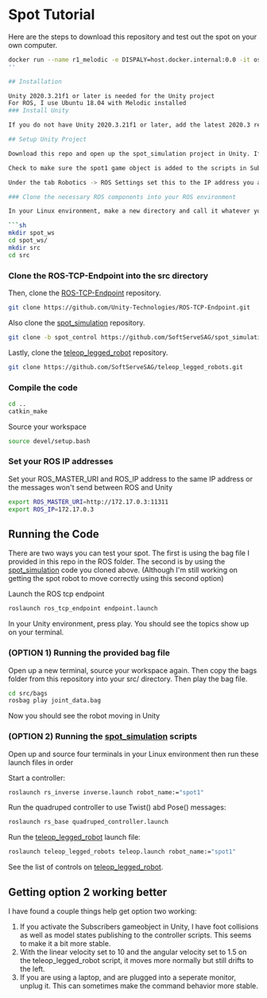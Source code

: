 # Spot Tutorial

Here are the steps to download this repository and test out the spot on your own computer. 

```sh
docker run --name r1_melodic -e DISPALY=host.docker.internal:0.0 -it osrf/ros:melodic-desktop
''

## Installation

Unity 2020.3.21f1 or later is needed for the Unity project
For ROS, I use Ubuntu 18.04 with Melodic installed
### Install Unity 

If you do not have Unity 2020.3.21f1 or later, add the latest 2020.3 release through [Unity Hub](https://unity3d.com/get-unity/download). Follow these links for [Ubuntu 18.04](https://releases.ubuntu.com/18.04/) and [ROS Melodic](http://wiki.ros.org/melodic/Installation/Ubuntu). 

## Setup Unity Project

Download this repo and open up the spot_simulation project in Unity. If not already there, open the SpotScene. 

Check to make sure the spot1 game object is added to the scripts in Subscribers and Publishers

Under the tab Robotics -> ROS Settings set this to the IP address you are using in ROS. You can find this IP address by typing hostname -I in a Linux terminal. If you are having issues with this, watch my first Unity Robotics Hub [video](https://www.youtube.com/watch?v=HV1v8mXNmLA) for more details on how to get this working. 

### Clone the necessary ROS components into your ROS environment

In your Linux environment, make a new directory and call it whatever you like. Then move into the workspace and create a src/ directory. 

```sh
mkdir spot_ws
cd spot_ws/
mkdir src
cd src
```

### Clone the ROS-TCP-Endpoint into the src directory 
Then, clone the [ROS-TCP-Endpoint](https://github.com/Unity-Technologies/ROS-TCP-Endpoint) repository. 

```sh
git clone https://github.com/Unity-Technologies/ROS-TCP-Endpoint.git
```

Also clone the [spot_simulation](https://github.com/SoftServeSAG/spot_simulation/tree/spot_control) repository. 

```sh
git clone -b spot_control https://github.com/SoftServeSAG/spot_simulation.git
```

Lastly, clone the [teleop_legged_robot](https://github.com/SoftServeSAG/teleop_legged_robots.git) repository.

```sh
git clone https://github.com/SoftServeSAG/teleop_legged_robots.git
```

### Compile the code

```sh
cd ..
catkin_make
```

Source your workspace

```sh
source devel/setup.bash
```


### Set your ROS IP addresses

Set your ROS_MASTER_URI and ROS_IP address to the same IP address or the messages won't send between ROS and Unity

```sh
export ROS_MASTER_URI=http://172.17.0.3:11311
export ROS_IP=172.17.0.3
```


## Running the Code

There are two ways you can test your spot. The first is using the bag file I provided in this repo in the ROS folder. The second is by using the [spot_simulation](https://github.com/SoftServeSAG/spot_simulation/tree/spot_control) code you cloned above. (Although I'm still working on getting the spot robot to move correctly using this second option)

Launch the ROS tcp endpoint

```sh
roslaunch ros_tcp_endpoint endpoint.launch
```

In your Unity environment, press play. You should see the topics show up on your terminal. 

### (OPTION 1) Running the provided bag file

Open up a new terminal, source your workspace again. Then copy the bags folder from this repository into your src/ directory. Then play the bag file.

```sh
cd src/bags
rosbag play joint_data.bag
```

Now you should see the robot moving in Unity

### (OPTION 2) Running the [spot_simulation](https://github.com/SoftServeSAG/spot_simulation/tree/spot_control) scripts

Open up and source four terminals in your Linux environment then run these launch files in order

Start a controller:

```sh
roslaunch rs_inverse inverse.launch robot_name:="spot1"
```

Run the quadruped controller to use Twist() abd Pose() messages:

```sh
roslaunch rs_base quadruped_controller.launch 
```

Run the [teleop_legged_robot](https://github.com/SoftServeSAG/teleop_legged_robots.git) launch file: 

```sh
roslaunch teleop_legged_robots teleop.launch robot_name:="spot1"
```

See the list of controls on [teleop_legged_robot](https://github.com/SoftServeSAG/teleop_legged_robots.git). 

## Getting option 2 working better

I have found a couple things help get option two working:

1. If you activate the Subscribers gameobject in Unity, I have foot collisions as well as model states publishing to the controller scripts. This seems to make it a bit more stable.
2. With the linear velocity set to 10 and the angular velocity set to 1.5 on the teleop_legged_robot script, it moves more normally but still drifts to the left. 
3. If you are using a laptop, and are plugged into a seperate monitor, unplug it. This can sometimes make the command behavior more stable. 



